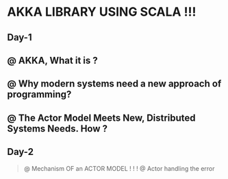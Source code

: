 # AKKA LIBRARY USING SCALA !!!

## Day-1

##  @ AKKA, What it is ? 
## @ Why modern systems need a new approach of programming?
## @ The Actor Model Meets New, Distributed Systems Needs. How ?

## Day-2

> @  Mechanism OF an ACTOR MODEL ! ! !
> @ Actor handling the error

